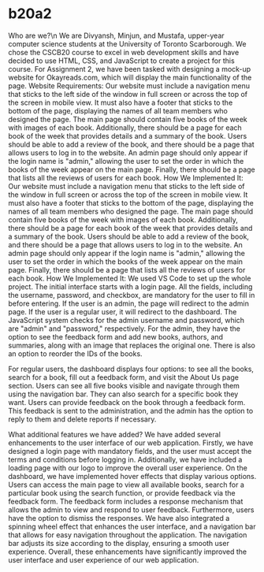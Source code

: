 # b20a2
Who are we?\n
We are Divyansh, Minjun, and Mustafa, upper-year computer science students at the University of Toronto Scarborough. We chose the CSCB20 course to excel in web development skills and have decided to use HTML, CSS, and JavaScript to create a project for this course. For Assignment 2, we have been tasked with designing a mock-up website for Okayreads.com, which will display the main functionality of the page.
Website Requirements:
Our website must include a navigation menu that sticks to the left side of the window in full screen or across the top of the screen in mobile view. It must also have a footer that sticks to the bottom of the page, displaying the names of all team members who designed the page. The main page should contain five books of the week with images of each book. Additionally, there should be a page for each book of the week that provides details and a summary of the book. Users should be able to add a review of the book, and there should be a page that allows users to log in to the website. An admin page should only appear if the login name is "admin," allowing the user to set the order in which the books of the week appear on the main page. Finally, there should be a page that lists all the reviews of users for each book.
How We Implemented It:
Our website must include a navigation menu that sticks to the left side of the window in full screen or across the top of the screen in mobile view. It must also have a footer that sticks to the bottom of the page, displaying the names of all team members who designed the page. The main page should contain five books of the week with images of each book. Additionally, there should be a page for each book of the week that provides details and a summary of the book. Users should be able to add a review of the book, and there should be a page that allows users to log in to the website. An admin page should only appear if the login name is "admin," allowing the user to set the order in which the books of the week appear on the main page. Finally, there should be a page that lists all the reviews of users for each book.
How We Implemented It:
We used VS Code to set up the whole project. The initial interface starts with a login page. All the fields, including the username, password, and checkbox, are mandatory for the user to fill in before entering. If the user is an admin, the page will redirect to the admin page. If the user is a regular user, it will redirect to the dashboard. The JavaScript system checks for the admin username and password, which are "admin" and "password," respectively.
For the admin, they have the option to see the feedback form and add new books, authors, and summaries, along with an image that replaces the original one. There is also an option to reorder the IDs of the books.

For regular users, the dashboard displays four options: to see all the books, search for a book, fill out a feedback form, and visit the About Us page section. Users can see all five books visible and navigate through them using the navigation bar. They can also search for a specific book they want. Users can provide feedback on the book through a feedback form. This feedback is sent to the administration, and the admin has the option to reply to them and delete reports if necessary.

What additional features we have added?
We have added several enhancements to the user interface of our web application. Firstly, we have designed a login page with mandatory fields, and the user must accept the terms and conditions before logging in. Additionally, we have included a loading page with our logo to improve the overall user experience. On the dashboard, we have implemented hover effects that display various options. Users can access the main page to view all available books, search for a particular book using the search function, or provide feedback via the feedback form. The feedback form includes a response mechanism that allows the admin to view and respond to user feedback. Furthermore, users have the option to dismiss the responses. We have also integrated a spinning wheel effect that enhances the user interface, and a navigation bar that allows for easy navigation throughout the application. The navigation bar adjusts its size according to the display, ensuring a smooth user experience. Overall, these enhancements have significantly improved the user interface and user experience of our web application.
